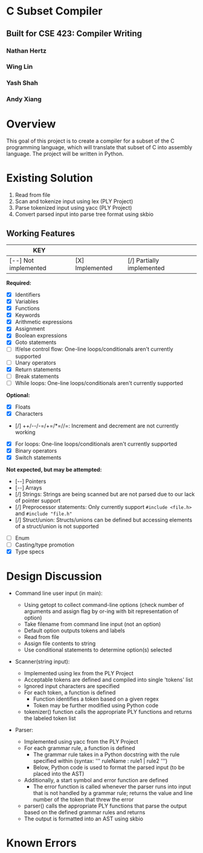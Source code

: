 # C Subset Compiler
## Built for CSE 423: Compiler Writing

### Nathan Hertz
### Wing Lin
### Yash Shah
### Andy Xiang

# Overview
This goal of this project is to create a compiler for a subset of the C programming language, which will translate that subset of C into assembly language. The project will be written in Python.

# Existing Solution
1. Read from file
2. Scan and tokenize input using lex (PLY Project)
3. Parse tokenized input using yacc (PLY Project)
4. Convert parsed input into parse tree format using skbio

## Working Features
KEY | | |
--- | --- | ---
[--] Not implemented | [X] Implemented | [/] Partially implemented

**Required:**
- [X] Identifiers
- [X] Variables
- [X] Functions
- [X] Keywords
- [X] Arithmetic expressions
- [X] Assignment
- [X] Boolean expressions
- [X] Goto statements
- [ ] If/else control flow: One-line loops/conditionals aren't currently supported
- [ ] Unary operators
- [X] Return statements
- [ ] Break statements
- [ ] While loops: One-line loops/conditionals aren't currently supported

**Optional:**
- [X] Floats
- [X] Characters
- [/] ++/--/-=/+=/*=//=: Increment and decrement are not currently working
- [X] For loops: One-line loops/conditionals aren't currently supported
- [X] Binary operators
- [X] Switch statements

**Not expected, but may be attempted:**
- [--] Pointers
- [--] Arrays
- [/] Strings: Strings are being scanned but are not parsed due to our lack of pointer support
- [/] Preprocessor statements: Only currently support `#include <file.h>` and `#include "file.h"`
- [/] Struct/union: Structs/unions can be defined but accessing elements of a struct/union is not supported
- [ ] Enum
- [ ] Casting/type promotion
- [X] Type specs

# Design Discussion
- Command line user input (in main):
    - Using getopt to collect command-line options (check number of arguments and assign flag by or-ing with bit representation of option)
    - Take filename from command line input (not an option)
    - Default option outputs tokens and labels
    - Read from file
    - Assign file contents to string
    - Use conditional statements to determine option(s) selected

- Scanner(string input):
    - Implemented using lex from the PLY Project
    - Acceptable tokens are defined and compiled into single 'tokens' list
    - Ignored input characters are specified
    - For each token, a function is defined
        - Function identifies a token based on a given regex
        - Token may be further modified using Python code
    - tokenizer() function calls the appropriate PLY functions and returns the labeled token list

- Parser:
    - Implemented using yacc from the PLY Project
    - For each grammar rule, a function is defined
        - The grammar rule takes in a Python docstring with the rule specified within (syntax: ''' ruleName : rule1 | rule2 ''')
        - Below, Python code is used to format the parsed input (to be placed into the AST)
    - Additionally, a start symbol and error function are defined
        - The error function is called whenever the parser runs into input that is not handled by a grammar rule; returns the value and line number of the token that threw the error
    - parser() calls the appropriate PLY functions that parse the output based on the defined grammar rules and returns
    - The output is formatted into an AST using skbio

# Known Errors
